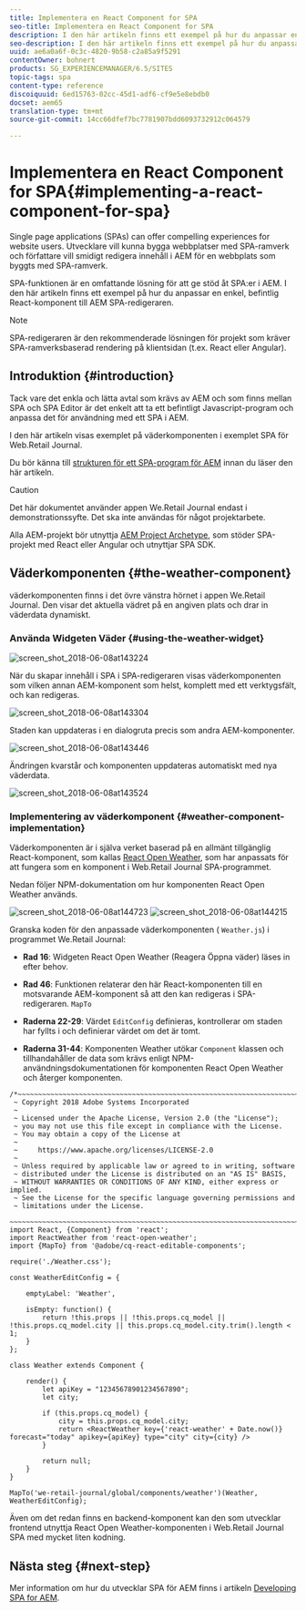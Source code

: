 ```yaml
---
title: Implementera en React Component for SPA
seo-title: Implementera en React Component for SPA
description: I den här artikeln finns ett exempel på hur du anpassar en enkel, befintlig React-komponent till AEM SPA-redigeraren.
seo-description: I den här artikeln finns ett exempel på hur du anpassar en enkel, befintlig React-komponent till AEM SPA-redigeraren.
uuid: ae6a0a6f-0c3c-4820-9b58-c2a85a9f5291
contentOwner: bohnert
products: SG_EXPERIENCEMANAGER/6.5/SITES
topic-tags: spa
content-type: reference
discoiquuid: 6ed15763-02cc-45d1-adf6-cf9e5e8ebdb0
docset: aem65
translation-type: tm+mt
source-git-commit: 14cc66dfef7bc7781907bdd6093732912c064579

---
```



# Implementera en React Component for SPA{#implementing-a-react-component-for-spa}

Single page applications (SPAs) can offer compelling experiences for website users. Utvecklare vill kunna bygga webbplatser med SPA-ramverk och författare vill smidigt redigera innehåll i AEM för en webbplats som byggts med SPA-ramverk.

SPA-funktionen är en omfattande lösning för att ge stöd åt SPA:er i AEM. I den här artikeln finns ett exempel på hur du anpassar en enkel, befintlig React-komponent till AEM SPA-redigeraren.

>[!NOTE]
>
>SPA-redigeraren är den rekommenderade lösningen för projekt som kräver SPA-ramverksbaserad rendering på klientsidan (t.ex. React eller Angular).

## Introduktion {#introduction}

Tack vare det enkla och lätta avtal som krävs av AEM och som finns mellan SPA och SPA Editor är det enkelt att ta ett befintligt Javascript-program och anpassa det för användning med ett SPA i AEM.

I den här artikeln visas exemplet på väderkomponenten i exemplet SPA för Web.Retail Journal.

Du bör känna till [strukturen för ett SPA-program för AEM](/help/sites-developing/spa-getting-started-react.md) innan du läser den här artikeln.

>[!CAUTION]
>Det här dokumentet använder appen [](https://github.com/Adobe-Marketing-Cloud/aem-sample-we-retail-journal) We.Retail Journal endast i demonstrationssyfte. Det ska inte användas för något projektarbete.
>
>Alla AEM-projekt bör utnyttja [AEM Project Archetype](https://docs.adobe.com/content/help/en/experience-manager-core-components/using/developing/archetype/overview.html), som stöder SPA-projekt med React eller Angular och utnyttjar SPA SDK.

## Väderkomponenten {#the-weather-component}

väderkomponenten finns i det övre vänstra hörnet i appen We.Retail Journal. Den visar det aktuella vädret på en angiven plats och drar in väderdata dynamiskt.

### Använda Widgeten Väder {#using-the-weather-widget}

![screen_shot_2018-06-08at143224](assets/screen_shot_2018-06-08at143224.png)

När du skapar innehåll i SPA i SPA-redigeraren visas väderkomponenten som vilken annan AEM-komponent som helst, komplett med ett verktygsfält, och kan redigeras.

![screen_shot_2018-06-08at143304](assets/screen_shot_2018-06-08at143304.png)

Staden kan uppdateras i en dialogruta precis som andra AEM-komponenter.

![screen_shot_2018-06-08at143446](assets/screen_shot_2018-06-08at143446.png)

Ändringen kvarstår och komponenten uppdateras automatiskt med nya väderdata.

![screen_shot_2018-06-08at143524](assets/screen_shot_2018-06-08at143524.png)

### Implementering av väderkomponent {#weather-component-implementation}

Väderkomponenten är i själva verket baserad på en allmänt tillgänglig React-komponent, som kallas [React Open Weather](https://www.npmjs.com/package/react-open-weather), som har anpassats för att fungera som en komponent i Web.Retail Journal SPA-programmet.

Nedan följer NPM-dokumentation om hur komponenten React Open Weather används.

![screen_shot_2018-06-08at144723](assets/screen_shot_2018-06-08at144723.png) ![screen_shot_2018-06-08at144215](assets/screen_shot_2018-06-08at144215.png)

Granska koden för den anpassade väderkomponenten ( `Weather.js`) i programmet We.Retail Journal:

* **Rad 16**: Widgeten React Open Weather (Reagera Öppna väder) läses in efter behov.
* **Rad 46**: Funktionen relaterar den här React-komponenten till en motsvarande AEM-komponent så att den kan redigeras i SPA-redigeraren. `MapTo`

* **Raderna 22-29**: Värdet `EditConfig` definieras, kontrollerar om staden har fyllts i och definierar värdet om det är tomt.

* **Raderna 31-44**: Komponenten Weather utökar `Component` klassen och tillhandahåller de data som krävs enligt NPM-användningsdokumentationen för komponenten React Open Weather och återger komponenten.

```
/*~~~~~~~~~~~~~~~~~~~~~~~~~~~~~~~~~~~~~~~~~~~~~~~~~~~~~~~~~~~~~~~~~~~~~~~~~~~~~~
 ~ Copyright 2018 Adobe Systems Incorporated
 ~
 ~ Licensed under the Apache License, Version 2.0 (the "License");
 ~ you may not use this file except in compliance with the License.
 ~ You may obtain a copy of the License at
 ~
 ~     https://www.apache.org/licenses/LICENSE-2.0
 ~
 ~ Unless required by applicable law or agreed to in writing, software
 ~ distributed under the License is distributed on an "AS IS" BASIS,
 ~ WITHOUT WARRANTIES OR CONDITIONS OF ANY KIND, either express or implied.
 ~ See the License for the specific language governing permissions and
 ~ limitations under the License.
 ~~~~~~~~~~~~~~~~~~~~~~~~~~~~~~~~~~~~~~~~~~~~~~~~~~~~~~~~~~~~~~~~~~~~~~~~~~~~~*/
import React, {Component} from 'react';
import ReactWeather from 'react-open-weather';
import {MapTo} from '@adobe/cq-react-editable-components';

require('./Weather.css');

const WeatherEditConfig = {

    emptyLabel: 'Weather',

    isEmpty: function() {
        return !this.props || !this.props.cq_model || !this.props.cq_model.city || this.props.cq_model.city.trim().length < 1;
    }
};

class Weather extends Component {

    render() {
        let apiKey = "12345678901234567890";
        let city;

        if (this.props.cq_model) {
            city = this.props.cq_model.city;
            return <ReactWeather key={'react-weather' + Date.now()} forecast="today" apikey={apiKey} type="city" city={city} />
        }

        return null;
    }
}

MapTo('we-retail-journal/global/components/weather')(Weather, WeatherEditConfig);
```

Även om det redan finns en backend-komponent kan den som utvecklar frontend utnyttja React Open Weather-komponenten i Web.Retail Journal SPA med mycket liten kodning.

## Nästa steg {#next-step}

Mer information om hur du utvecklar SPA för AEM finns i artikeln [Developing SPA for AEM](/help/sites-developing/spa-architecture.md).
